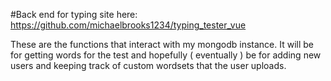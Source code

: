 #Back end for typing site here: https://github.com/michaelbrooks1234/typing_tester_vue

These are the functions that interact with my mongodb instance. It will be for getting words for the test and hopefully ( eventually ) be for 
adding new users and keeping track of custom wordsets that the user uploads.
